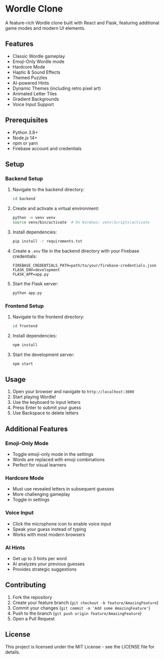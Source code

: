 # Wordle Clone

A feature-rich Wordle clone built with React and Flask, featuring additional game modes and modern UI elements.

## Features

- Classic Wordle gameplay
- Emoji-Only Wordle mode
- Hardcore Mode
- Haptic & Sound Effects
- Themed Puzzles
- AI-powered Hints
- Dynamic Themes (including retro pixel art)
- Animated Letter Tiles
- Gradient Backgrounds
- Voice Input Support

## Prerequisites

- Python 3.8+
- Node.js 14+
- npm or yarn
- Firebase account and credentials

## Setup

### Backend Setup

1. Navigate to the backend directory:
   ```bash
   cd backend
   ```

2. Create and activate a virtual environment:
   ```bash
   python -m venv venv
   source venv/bin/activate  # On Windows: venv\Scripts\activate
   ```

3. Install dependencies:
   ```bash
   pip install -r requirements.txt
   ```

4. Create a `.env` file in the backend directory with your Firebase credentials:
   ```
   FIREBASE_CREDENTIALS_PATH=path/to/your/firebase-credentials.json
   FLASK_ENV=development
   FLASK_APP=app.py
   ```

5. Start the Flask server:
   ```bash
   python app.py
   ```

### Frontend Setup

1. Navigate to the frontend directory:
   ```bash
   cd frontend
   ```

2. Install dependencies:
   ```bash
   npm install
   ```

3. Start the development server:
   ```bash
   npm start
   ```

## Usage

1. Open your browser and navigate to `http://localhost:3000`
2. Start playing Wordle!
3. Use the keyboard to input letters
4. Press Enter to submit your guess
5. Use Backspace to delete letters

## Additional Features

### Emoji-Only Mode
- Toggle emoji-only mode in the settings
- Words are replaced with emoji combinations
- Perfect for visual learners

### Hardcore Mode
- Must use revealed letters in subsequent guesses
- More challenging gameplay
- Toggle in settings

### Voice Input
- Click the microphone icon to enable voice input
- Speak your guess instead of typing
- Works with most modern browsers

### AI Hints
- Get up to 3 hints per word
- AI analyzes your previous guesses
- Provides strategic suggestions

## Contributing

1. Fork the repository
2. Create your feature branch (`git checkout -b feature/AmazingFeature`)
3. Commit your changes (`git commit -m 'Add some AmazingFeature'`)
4. Push to the branch (`git push origin feature/AmazingFeature`)
5. Open a Pull Request

## License

This project is licensed under the MIT License - see the LICENSE file for details. 